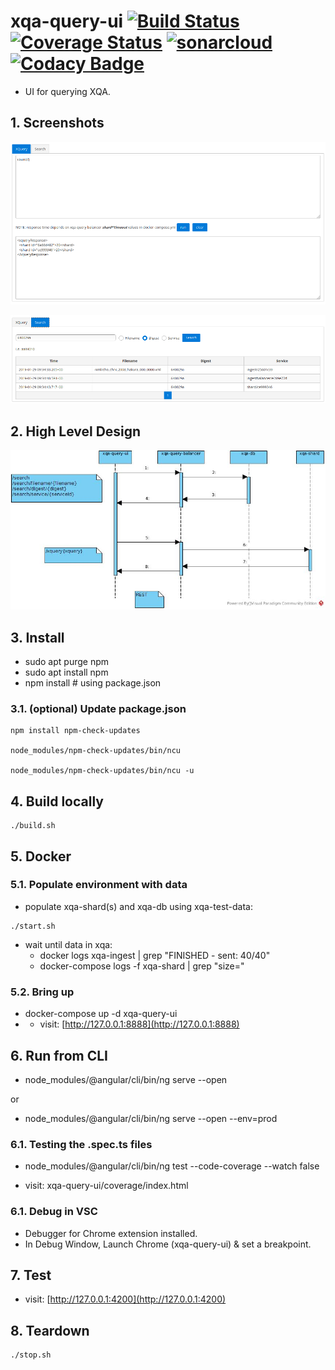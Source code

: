 # xqa-query-ui [![Build Status](https://travis-ci.org/jameshnsears/xqa-query-ui.svg?branch=master)](https://travis-ci.org/jameshnsears/xqa-query-ui) [![Coverage Status](https://coveralls.io/repos/github/jameshnsears/xqa-query-ui/badge.svg?branch=master)](https://coveralls.io/github/jameshnsears/xqa-query-ui?branch=master) [![sonarcloud](https://sonarcloud.io/api/project_badges/measure?project=jameshnsears_xqa-query-ui&metric=alert_status)](https://sonarcloud.io/dashboard?id=jameshnsears_xqa-query-ui) [![Codacy Badge](https://api.codacy.com/project/badge/Grade/a788ad26f4fb4d61b76e2321f85a3f2f)](https://www.codacy.com/app/jameshnsears/xqa-query-ui?utm_source=github.com&amp;utm_medium=referral&amp;utm_content=jameshnsears/xqa-query-ui&amp;utm_campaign=Badge_Grade)
* UI for querying XQA.

## 1. Screenshots
![XQuery](screenshots/xquery.png)

![Search](screenshots/search.png)

## 2. High Level Design
![High Level Design](uml/xqa-query-ui.jpg)

## 3. Install
* sudo apt purge npm
* sudo apt install npm
* npm install  # using package.json

### 3.1. (optional) Update package.json
```
npm install npm-check-updates

node_modules/npm-check-updates/bin/ncu

node_modules/npm-check-updates/bin/ncu -u
```

## 4. Build locally
```
./build.sh
```

## 5. Docker
### 5.1. Populate environment with data
* populate xqa-shard(s) and xqa-db using xqa-test-data:
```
./start.sh
```
* wait until data in xqa:
    * docker logs xqa-ingest | grep "FINISHED - sent: 40/40"
    * docker-compose logs -f xqa-shard | grep "size="

### 5.2. Bring up
* docker-compose up -d xqa-query-ui
* * visit: [http://127.0.0.1:8888](http://127.0.0.1:8888)

## 6. Run from CLI
* node_modules/@angular/cli/bin/ng serve --open

or

* node_modules/@angular/cli/bin/ng serve --open --env=prod

### 6.1. Testing the .spec.ts files
* node_modules/@angular/cli/bin/ng test --code-coverage --watch false

* visit: xqa-query-ui/coverage/index.html

### 6.1. Debug in VSC
* Debugger for Chrome extension installed.
* In Debug Window, Launch Chrome (xqa-query-ui) & set a breakpoint.

## 7. Test
* visit: [http://127.0.0.1:4200](http://127.0.0.1:4200)

## 8. Teardown
```
./stop.sh
```
